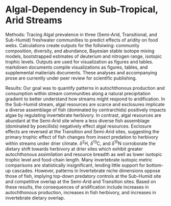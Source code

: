 # Algal-Dependency in Sub-Tropical, Arid Streams

Methods:
Tracing Algal prevalence in three (Semi-Arid, Transitional, and Sub-Humid) freshwater communities to predict effects of aridity on food webs. Calculations create outputs for the folloiwing: community composition, diversity, and abundance, Bayesian stable isotope mixing models, bootstrapped estimates of deuterium and nitrogen range, isotopic trophic levels. Outputs are used for visualization as figures and tables. markdown documents compile visualizations as figures, tables, and supplemental matierials documents. These analyses and accompanying prose are currently under peer review for scientific publishing.

Results:
Our goal was to quantify patterns in autochthonous production and consumption within stream communities along a natural precipitation gradient to better understand how streams might respond to aridification. In the Sub-Humid stream, algal resources are scarce and exclosures implicate a diverse assemblage of fish (dominated by centrarchids) positively impacts algae by regulating invertebrate herbivory. In contrast, algal resources are abundant at the Semi-Arid site where a less diverse fish assemblage (dominated by poeciliids) negatively effect algal resources. Exclosure effects are reversed at the Transition and Semi-Arid sites, suggesting the primary trophic effect of fish changes from insect predation to herbivory within streams under drier climate. $\delta^2$H, $\delta^{13}$C, and $\delta^{15}$N corroborate the dietary shift towards herbivory at drier sites which exhibit greater autochthonous assimilation and resource breadth as well as lower isotopic trophic level and food-chain length. Many invertebrate isotopic metric comparisons are statistically insignificant, lending little support for bottom-up cascades. However, patterns in Invertebrate niche dimensions oppose those of fish, implying top-down predatory controls at the Sub-Humid site and competitive overlap at the Semi-Arid and Transition sites. Based on these results, the consequences of aridification include increases in autochthonous production, increases in fish herbivory, and increases in invertebrate dietary overlap.
